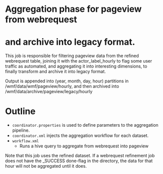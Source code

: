 # Aggregation phase for pageview from webrequest
# and archive into legacy format.

This job is responsible for filtering pageview data
from the refined webrequest table, joining it with the
actor_label_hourly to flag some user traffic as automated,
and aggregating it into interesting dimensions, to finally
transform and archive it into legacy format.

Output is appended into (year, month, day, hour) partitions
in /wmf/data/wmf/pageview/hourly, and then archived into
/wmf/data/archive/pageview/legacy/hourly

# Outline

* ```coordinator.properties``` is used to define parameters to the
  aggregation pipeline.
* ```coordinator.xml``` injects the aggregation workflow for each dataset.
* ```workflow.xml```
  * Runs a hive query to aggregate from webrequest into pageview

Note that this job uses the refined dataset.  If a webrequest refinement job
does not have the _SUCCESS done-flag in the directory, the data for that
hour will not be aggregated until it does.

